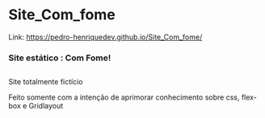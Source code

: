 # Site_Com_fome

Link: https://pedro-henriquedev.github.io/Site_Com_fome/

### Site estático : Com Fome!<h2/>

Site totalmente fictício
  
  Feito somente com a intenção de aprimorar conhecimento sobre css, flex-box e Gridlayout
